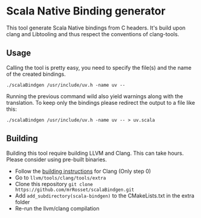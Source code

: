 # Scala Native Binding generator

This tool generate Scala Native bindings from C headers. It's build upon clang and Libtooling and thus respect the conventions of clang-tools.

## Usage

Calling the tool is pretty easy, you need to specify the file(s) and the name of the created bindings.

`./scalaBindgen /usr/include/uv.h -name uv --`

Running the previous command wild also yield warnings along with the translation. To keep only the bindings please redirect the output to a file like this:

`./scalaBindgen /usr/include/uv.h -name uv -- > uv.scala`

## Building

Building this tool require building LLVM and Clang. This can take hours. Please consider using pre-built binaries.

* Follow the [building instructions](http://clang.llvm.org/docs/LibASTMatchersTutorial.html#step-0-obtaining-clang) for Clang (Only step 0)
* Go to `llvm/tools/clang/tools/extra`
* Clone this repository `git clone https://github.com/mrRosset/scalaBindgen.git`
* Add `add_subdirectory(scala-bindgen)` to the CMakeLists.txt in the extra folder
* Re-run the llvm/clang compilation


